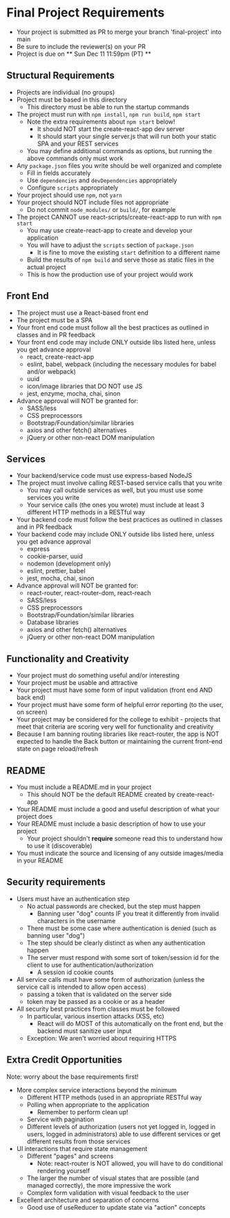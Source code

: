 # Final Project Requirements

* Your project is submitted as PR to merge your branch 'final-project' into main
* Be sure to include the reviewer(s) on your PR
* Project is due on ** Sun Dec 11 11:59pm (PT) **

## Structural Requirements
* Projects are individual (no groups)
* Project must be based in this directory
    * This directory must be able to run the startup commands
* The project must run with `npm install`, `npm run build`, `npm start`
    - Note the extra requirements about `npm start` below!
      - It should NOT start the create-react-app dev server
      - It should start your single server.js that will run both your static SPA and your REST services
    - You may define additional commands as options, but running the above commands only must work
* Any `package.json` files you write should be well organized and complete
    * Fill in fields accurately
    * Use `dependencies` and `devDependencies` appropriately
    * Configure `scripts` appropriately
* Your project should use `npm`, not `yarn`
* Your project should NOT include files not appropriate
  - Do not commit `node_modules/` or `build/`, for example
* The project CANNOT use react-scripts/create-react-app to run with `npm start`
    * You may use create-react-app to create and develop your application
    * You will have to adjust the `scripts` section of `package.json` 
      * It is fine to move the existing `start` definition to a different name
    * Build the results of `npm build` and serve those as static files in the actual project
    * This is how the production use of your project would work

## Front End
* The project must use a React-based front end
* The project must be a SPA
* Your front end code must follow all the best practices as outlined in classes and in PR feedback
* Your front end code may include ONLY outside libs listed here, unless you get advance approval
    * react, create-react-app
    * eslint, babel, webpack (including the necessary modules for babel and/or webpack)
    * uuid
    * icon/image libraries that DO NOT use JS
    * jest, enzyme, mocha, chai, sinon 
* Advance approval will NOT be granted for:
    * SASS/less
    * CSS preprocessors
    * Bootstrap/Foundation/similar libraries
    * axios and other fetch() alternatives
    * jQuery or other non-react DOM manipulation

## Services
* Your backend/service code must use express-based NodeJS
* The project must involve calling REST-based service calls that you write
    * You may call outside services as well, but you must use some services you write
    * Your service calls (the ones you wrote) must include at least 3 different HTTP methods in a RESTful way
* Your backend code must follow the best practices as outlined in classes and in PR feedback 
* Your backend code may include ONLY outside libs listed here, unless you get advance approval
    * express
    * cookie-parser, uuid
    * nodemon (development only)
    * eslint, prettier, babel
    * jest, mocha, chai, sinon
* Advance approval will NOT be granted for:
    - react-router, react-router-dom, react-reach
    * SASS/less
    * CSS preprocessors
    * Bootstrap/Foundation/similar libraries
    * Database libraries
    * axios and other fetch() alternatives
    * jQuery or other non-react DOM manipulation

## Functionality and Creativity 
* Your project must do something useful and/or interesting
* Your project must be usable and attractive
* Your project must have some form of input validation (front end AND back end)
* Your project must have some form of helpful error reporting (to the user, on screen)
* Your project may be considered for the college to exhibit - projects that meet that criteria are scoring very well for functionality and creativity
* Because I am banning routing libraries like react-router, the app is NOT expected to handle the Back button or maintaining the current front-end state on page reload/refresh

## README
* You must include a README.md in your project
  * This should NOT be the default README created by create-react-app
* Your README must include a good and useful description of what your project does
* Your README must include a basic description of how to use your project
    * Your project shouldn't **require** someone read this to understand how to use it (discoverable)
* You must indicate the source and licensing of any outside images/media in your README

## Security requirements
* Users must have an authentication step
    * No actual passwords are checked, but the step must happen
      - Banning user "dog" counts IF you treat it differently from invalid characters in the username
    * There must be some case where authentication is denied (such as banning user "dog")
    * The step should be clearly distinct as when any authentication happen
    * The server must respond with some sort of token/session id for the client to use for authentication/authorization
      - A session id cookie counts
* All service calls must have some form of authorization (unless the service call is intended to allow open access)
    * passing a token that is validated on the server side
    * token may be passed as a cookie or as a header
* All security best practices from classes must be followed
    * In particular, various insertion attacks (XSS, etc)
      - React will do MOST of this automatically on the front end, but the backend must sanitize user input
    * Exception: We aren't worried about requiring HTTPS

## Extra Credit Opportunities 
Note: worry about the base requirements first!
- More complex service interactions beyond the minimum
  - Different HTTP methods (used in an appropriate RESTful way
  - Polling when appropriate to the application
    - Remember to perform clean up!
  - Service with pagination
  - Different levels of authorization (users not yet logged in, logged in users, logged in administrators) able to use different services or get different results from those services
- UI interactions that require state management
  - Different "pages" and screens 
    - Note: react-router is NOT allowed, you will have to do conditional rendering yourself
  - The larger the number of visual states that are possible (and managed correctly), the more impressive the work
  - Complex form validation with visual feedback to the user 
- Excellent architecture and separation of concerns
  - Good use of useReducer to update state via "action" concepts

